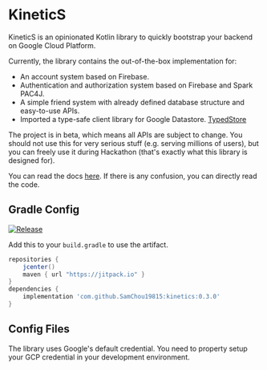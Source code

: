 # KineticS

KineticS is an opinionated Kotlin library to quickly bootstrap your backend on Google Cloud
Platform.

Currently, the library contains the out-of-the-box implementation for:

- An account system based on Firebase.
- Authentication and authorization system based on Firebase and Spark PAC4J.
- A simple friend system with already defined database structure and easy-to-use APIs.
- Imported a type-safe client library for Google Datastore. [TypedStore](https://github.com/SamChou19815/typed-store)

The project is in beta, which means all APIs are subject to change. You should not use this for very
serious stuff (e.g. serving millions of users), but you can freely use it during Hackathon (that's
exactly what this library is designed for).

You can read the docs [here](https://docs.developersam.com/kinetics/). If there is any confusion, 
you can directly read the code.

## Gradle Config

[![Release](https://jitpack.io/v/SamChou19815/kinetics.svg)](https://jitpack.io/#SamChou19815/kinetics)

Add this to your `build.gradle` to use the artifact.

```groovy
repositories {
    jcenter()
    maven { url "https://jitpack.io" }
}
dependencies {
    implementation 'com.github.SamChou19815:kinetics:0.3.0'
}
```

## Config Files

The library uses Google's default credential. You need to property setup your GCP credential in
your development environment.
